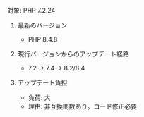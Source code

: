 対象: PHP 7.2.24

1. 最新のバージョン
   - PHP 8.4.8

2. 現行バージョンからのアップデート経路
   - 7.2 → 7.4 → 8.2/8.4

3. アップデート負担
   - 負荷: 大
   - 理由: 非互換関数あり。コード修正必要

